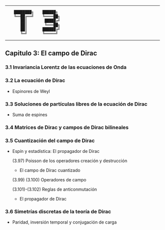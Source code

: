 
--------------------

        ████████╗    ██████╗
        ╚══██╔══╝    ╚════██╗
           ██║        █████╔╝
           ██║        ╚═══██╗
           ██║       ██████╔╝
           ╚═╝       ╚═════╝

--------------------

## Capitulo 3: El campo de Dirac

### 3.1 Invariancia Lorentz de las ecuaciones de Onda

### 3.2 La ecuación de Dirac

- Espinores de Weyl

### 3.3 Soluciones de partículas libres de la ecuación de Dirac

- Suma de espines

### 3.4 Matrices de Dirac y campos de Dirac bilineales

### 3.5 Cuantización del campo de Dirac

- Espín y estadística: El propagador de Dirac

	(3.97) Poisson de los operadores creación y destrucción

	- El campo de Dirac cuantizado

	(3.99) (3.100) Operadores de campo

	(3.101)-(3.102) Reglas de anticonmutación

	- El propagador de Dirac

### 3.6 Simetrías discretas de la teoría de Dirac

- Paridad, inversión temporal y conjugación de carga

